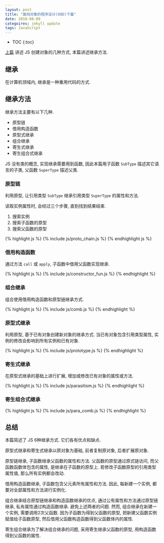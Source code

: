 ```yaml
---
layout: post
title: "面向对象的程序设计(OOD)下篇"
date: 2018-08-09
categoires: jekyll update
tags: JavaScript
---
```


* TOC
{:toc}

[上篇]({{site.baseurl}}/2018/08/01/OOD1.html) 讲述 JS 创建对象的几种方式, 本篇讲述继承方法.

## 继承

在计算机领域内, 继承是一种重用代码的方式.

## 继承方法

继承方法主要有以下几种.

- 原型链
- 借用构造函数
- 原型式继承
- 组合继承
- 寄生式继承
- 寄生组合式继承

JS 没有类的概念, 实现继承需要用到函数, 因此本篇用子函数 `SubType` 描述其它语言的子类, 父函数 `SuperType` 描述父类.

### 原型链

利用原型, 让引用类型 `SubType` 继承引用类型 `SuperType` 的属性和方法.

读取实例属性时, 会经过三个步骤, 直到找到结果结束.
1. 搜索实例
2. 搜索子函数的原型
3. 搜索父函数的原型

{% highlight js %}
{% include js/proto_chain.js %}
{% endhighlight js %}

### 借用构造函数

通过方法 `call` 或 `apply`, 子函数中借用父函数实现继承. 

{% highlight js %}
{% include js/constructor_fun.js %}
{% endhighlight %}

### 组合继承

组合使用借用构造函数和原型链继承方式.

{% highlight js %}
{% include js/comb.js %}
{% endhighlight %}

### 原型式继承

利用原型, 基于已有对象创建新对象的继承方式. 当已有对象包含引用类型属性, 实例的修改会影响到所有实例和已有对象.

{% highlight js %}
{% include js/prototype.js %}
{% endhighlight %}

### 寄生式继承

在原型式继承的基础上进行扩展, 增加或修改已有对象的属性或方法.

{% highlight js %}
{% include js/parasitism.js %}
{% endhighlight %}

### 寄生组合式继承

{% highlight js %}
{% include js/para_comb.js %}
{% endhighlight %}

## 总结

本篇简述了 JS 6种继承方式. 它们各有优点和缺点.

原型式继承和寄生式继承以原对象为基础, 前者复制原对象, 后者扩展原对象.

原型链继承, 子函数继承父函数的属性和方法. 父函数的原型通过原式链访问, 而父函数函数体包含的属性, 是继承在子函数的原型上. 若修改子函数原型的引用类型属性值, 那么所有实例都会改动.

借用构造函数继承, 子函数包含父元素所有属性和方法. 因此, 每新建一个实例, 都要对全部属性和方法进行实例化.

组合继承结合原型链继承和构造函数继承的优点, 通过公有属性和方法通过原型链继承, 私有属性通过构造函数继承. 避免上述两者的问题. 然而, 组合继承在新建一个实例, 需要调用2次父函数. 因为子函数为得到父函数的原型, 把新建父函数实例赋值给子函数原型, 然后借用父函数构造函数得到父函数体内的属性.

寄生组合继承为了解决组合继承的问题, 采用寄生继承父函数的原型, 用构造函数得到父函数的属性.

